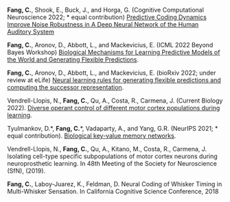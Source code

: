 ﻿**Fang, C.**, Shook, E., Buck, J., and Horga, G. (Cognitive Computational Neuroscience 2022; * equal contribution) [Predictive Coding Dynamics Improve Noise Robustness in A Deep Neural Network of the Human Auditory System](https://2022.ccneuro.org/view_paper.php?PaperNum=1287)

**Fang, C.**, Aronov, D., Abbott, L., and Mackevicius, E. (ICML 2022 Beyond Bayes Workshop) [Biological Mechanisms for Learning Predictive Models of the World and Generating Flexible Predictions](https://drive.google.com/file/d/1464hwZB6kakF5o_Z2LcId-1ikC_mos4U/view).

**Fang, C.**, Aronov, D., Abbott, L., and Mackevicius, E. (bioRxiv 2022; under review at eLife) [Neural learning rules for generating flexible predictions and computing the successor representation](https://www.biorxiv.org/content/10.1101/2022.05.18.492543v1).

Vendrell-Llopis, N., **Fang, C.**, Qu, A., Costa, R., Carmena, J. (Current Biology 2022). [Diverse operant control of different motor cortex populations during learning](https://www.sciencedirect.com/science/article/pii/S0960982222002287).

Tyulmankov, D.\*, **Fang, C.**\*, Vadaparty, A., and Yang, G.R. (NeurIPS 2021; * equal contribution). [Biological key-value memory networks](https://arxiv.org/abs/2110.13976#).

Vendrell-Llopis, N., **Fang, C.**, Qu, A., Kitano, M., Costa, R., Carmena, J. Isolating cell-type specific subpopulations of motor cortex neurons during neuroprosthetic learning. In 48th Meeting of the Society for Neuroscience (SfN), (2019).

**Fang, C.**, Laboy-Juarez, K., Feldman, D. Neural Coding of Whisker Timing in Multi-Whisker Sensation. In California Cognitive Science Conference, 2018
